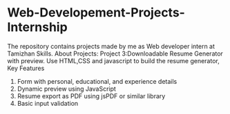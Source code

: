 # Web-Developement-Projects-Internship
The repository contains projects made by me as Web developer intern at Tamizhan Skills.
About Projects:
Project 3:Downloadable Resume Generator with preview.
Use HTML,CSS and javascript to build the resume generator,
Key Features
1) Form with personal, educational, and experience details
2) Dynamic preview using JavaScript
3) Resume export as PDF using jsPDF or similar library
4) Basic input validation
